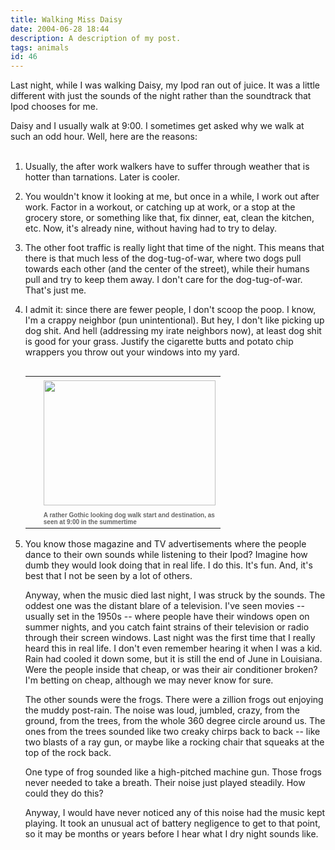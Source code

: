 ```yaml
---
title: Walking Miss Daisy
date: 2004-06-28 18:44
description: A description of my post.
tags: animals
id: 46
---
```

Last night, while I was walking Daisy, my Ipod ran out of juice.  It was a little different with just the sounds of the night rather than the soundtrack that Ipod chooses for me.

Daisy and I usually walk at 9:00.  I sometimes get asked why we walk at such an odd hour.  Well, here are the reasons:
<span class="spanEndPreview">&nbsp;</span><br /><br /><ol><p><li>  Usually, the after work walkers have to suffer through weather that is hotter than tarnations.  Later is cooler.</li></p>
<p><li>  You wouldn't know it looking at me, but once in a while, I work out after work.  Factor in a workout, or catching up at work, or a stop at the grocery store, or something like that, fix dinner, eat, clean the kitchen, etc.  Now, it's already nine, without having had to try to delay.</li></p>
<p><li>  The other foot traffic is really light that time of the night.  This means that there is that much less of the dog-tug-of-war, where two dogs pull towards each other (and the center of the street), while their humans pull and try to keep them away.  I don't care for the dog-tug-of-war.  That's just me.</li></p>
<p><li>  I admit it:  since there are fewer people, I don't scoop the poop.  I know, I'm a crappy neighbor (pun unintentional).  But hey, I don't like picking up dog shit.  And hell (addressing my irate neighbors now), at least dog shit is good for your grass.  Justify the cigarette butts and potato chip wrappers you throw out your windows into my yard.</li></p>
<table cellpadding=0 cellspacing=0 border=0 align=right><tr><td width=5 rowspan=2><spacer type=block width=5 height=1></spacer></td><td width=275><img src="/img/ourhouse.jpg" height=200 width=275 aborder=0 vspace=4/></td></tr><tr><td width=275><font face="verdana, arial, geneva" size=1 color=#666666><b>A rather Gothic looking dog walk start and destination, as seen at 9:00 in the summertime</b></font></td></tr></table>

<p><li>  You know those magazine and TV advertisements where the people dance to their own sounds while listening to their Ipod?  Imagine how dumb they would look doing that in real life.  I do this.  It's fun.  And, it's best that I not be seen by a lot of others.</li></p>

Anyway, when the music died last night, I was struck by the sounds.  The oddest one was the distant blare of a television.  I've seen movies -- usually set in the 1950s -- where people have their windows open on summer nights, and you catch faint strains of their television or radio through their screen windows.  Last night was the first time that I really heard this in real life.  I don't even remember hearing it when I was a kid.  Rain had cooled it down some, but it is still the end of June in Louisiana.  Were the people inside that cheap, or was their air conditioner broken?  I'm betting on cheap, although we may never know for sure.

The other sounds were the frogs.  There were a zillion frogs out enjoying the muddy post-rain.  The noise was loud, jumbled, crazy, from the ground, from the trees, from the whole 360 degree circle around us.  The ones from the trees sounded like two creaky chirps back to back -- like two blasts of a ray gun, or maybe like a rocking chair that squeaks at the top of the rock back.

One type of frog sounded like a high-pitched machine gun.  Those frogs never needed to take a breath.  Their noise just played steadily.  How could they do this?

Anyway, I would have never noticed any of this noise had the music kept playing.  It took an unusual act of battery negligence to get to that point, so it may be months or years before I hear what I dry night sounds like.
</ol>
